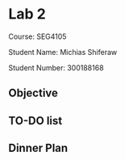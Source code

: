 # Lab 2

Course: SEG4105

Student Name: Michias Shiferaw

Student Number: 300188168


## Objective


## TO-DO list


## Dinner Plan